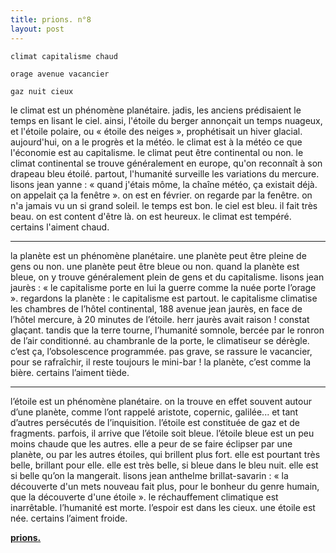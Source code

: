 ```yaml
---
title: prions. n°8
layout: post
---
```


`climat capitalisme chaud`

`orage avenue vacancier`

`gaz nuit cieux`

le climat est un phénomène planétaire. jadis, les anciens prédisaient le temps en lisant le ciel. ainsi, l'étoile du berger annonçait un temps nuageux, et l'étoile polaire, ou « étoile des neiges », prophétisait un hiver glacial. aujourd'hui, on a le progrès et la météo. le climat est à la météo ce que l'économie est au capitalisme. le climat peut être continental ou non. le climat continental se trouve généralement en europe, qu'on reconnaît à son drapeau bleu étoilé. partout, l'humanité surveille les variations du mercure. lisons jean yanne : « quand j'étais môme, la chaîne météo, ça existait déjà. on appelait ça la fenêtre ». on est en février. on regarde par la fenêtre. on n'a jamais vu un si grand soleil. le temps est bon. le ciel est bleu. il fait très beau. on est content d'être là. on est heureux. le climat est tempéré. certains l'aiment chaud.

---

la planète est un phénomène planétaire. une planète peut être pleine de gens ou non. une planète peut être bleue ou non. quand la planète est bleue, on y trouve généralement plein de gens et du capitalisme. lisons jean jaurès : « le capitalisme porte en lui la guerre comme la nuée porte l’orage ». regardons la planète : le capitalisme est partout. le capitalisme climatise les chambres de l’hôtel continental, 188 avenue jean jaurès, en face de l’hôtel mercure, à 20 minutes de l’étoile. herr jaurès avait raison ! constat glaçant. tandis que la terre tourne, l’humanité somnole, bercée par le ronron de l’air conditionné. au chambranle de la porte, le climatiseur se dérègle. c’est ça, l’obsolescence programmée. pas grave, se rassure le vacancier, pour se rafraîchir, il reste toujours le mini-bar ! la planète, c’est comme la bière. certains l’aiment tiède.

---

l’étoile est un phénomène planétaire. on la trouve en effet souvent autour d’une planète, comme l’ont rappelé aristote, copernic, galilée... et tant d’autres persécutés de l’inquisition. l’étoile est constituée de gaz et de fragments. parfois, il arrive que l’étoile soit bleue. l’étoile bleue est un peu moins chaude que les autres. elle a peur de se faire éclipser par une planète, ou par les autres étoiles, qui brillent plus fort. elle est pourtant très belle, brillant pour elle. elle est très belle, si bleue dans le bleu nuit. elle est si belle qu’on la mangerait. lisons jean anthelme brillat-savarin : « la découverte d'un mets nouveau fait plus, pour le bonheur du genre humain, que la découverte d'une étoile ». le réchauffement climatique est inarrêtable. l’humanité est morte. l’espoir est dans les cieux. une étoile est née. certains l’aiment froide.

[**prions.**](../prions.html)
